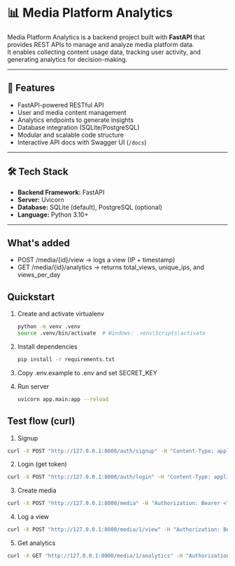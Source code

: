 # 📊 Media Platform Analytics

Media Platform Analytics is a backend project built with **FastAPI** that provides REST APIs to manage and analyze media platform data.  
It enables collecting content usage data, tracking user activity, and generating analytics for decision-making.  

---

## 🚀 Features
- FastAPI-powered RESTful API
- User and media content management
- Analytics endpoints to generate insights
- Database integration (SQLite/PostgreSQL)
- Modular and scalable code structure
- Interactive API docs with Swagger UI (`/docs`)

---

## 🛠️ Tech Stack
- **Backend Framework:** FastAPI  
- **Server:** Uvicorn  
- **Database:** SQLite (default), PostgreSQL (optional)  
- **Language:** Python 3.10+  

---

## What's added
- POST /media/{id}/view  -> logs a view (IP + timestamp)
- GET /media/{id}/analytics -> returns total_views, unique_ips, and views_per_day

## Quickstart
1. Create and activate virtualenv
   ```bash
   python -m venv .venv
   source .venv/bin/activate  # Windows: .venv\Scripts\activate
   ```
2. Install dependencies
   ```bash
   pip install -r requirements.txt
   ```
3. Copy .env.example to .env and set SECRET_KEY

4. Run server
   ```bash
   uvicorn app.main:app --reload
   ```

## Test flow (curl)
1) Signup
```bash
curl -X POST "http://127.0.0.1:8000/auth/signup" -H "Content-Type: application/json" -d '{"email":"admin@example.com","password":"StrongPass123"}'
```

2) Login (get token)
```bash
curl -X POST "http://127.0.0.1:8000/auth/login" -H "Content-Type: application/x-www-form-urlencoded" -d "username=admin@example.com&password=StrongPass123"
```

3) Create media
```bash
curl -X POST "http://127.0.0.1:8000/media" -H "Authorization: Bearer <TOKEN>" -H "Content-Type: application/json" -d '{"title":"Test Video","type":"video","file_url":"https://example.com/video.mp4"}'
```

4) Log a view
```bash
curl -X POST "http://127.0.0.1:8000/media/1/view" -H "Authorization: Bearer <TOKEN>"
```

5) Get analytics
```bash
curl -X GET "http://127.0.0.1:8000/media/1/analytics" -H "Authorization: Bearer <TOKEN>"
```
